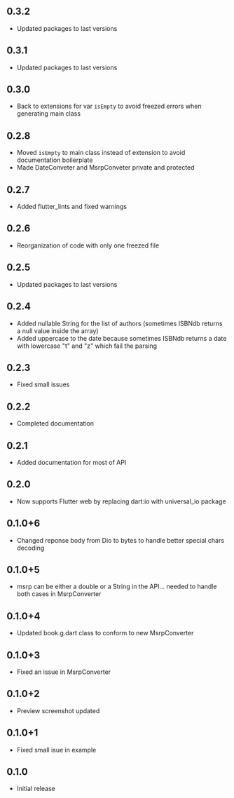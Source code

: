 ## 0.3.2

* Updated packages to last versions

## 0.3.1

* Updated packages to last versions

## 0.3.0

* Back to extensions for var `isEmpty` to avoid freezed errors when generating main class

## 0.2.8

* Moved `isEmpty` to main class instead of extension to avoid documentation boilerplate
* Made DateConveter and MsrpConveter private and protected

## 0.2.7

* Added flutter_lints and fixed warnings

## 0.2.6

* Reorganization of code with only one freezed file

## 0.2.5

* Updated packages to last versions

## 0.2.4

* Added nullable String for the list of authors (sometimes ISBNdb returns a null value inside the array)
* Added uppercase to the date because sometimes ISBNdb returns a date with lowercase "t" and "z" which fail the parsing

## 0.2.3

* Fixed small issues

## 0.2.2

* Completed documentation

## 0.2.1

* Added documentation for most of API

## 0.2.0

* Now supports Flutter web by replacing dart:io with universal_io package

## 0.1.0+6

* Changed reponse body from Dio to bytes to handle better special chars decoding 

## 0.1.0+5

* msrp can be either a double or a String in the API... needed to handle both cases in MsrpConverter

## 0.1.0+4

* Updated book.g.dart class to conform to new MsrpConverter

## 0.1.0+3

* Fixed an issue in MsrpConverter

## 0.1.0+2

* Preview screenshot updated

## 0.1.0+1

* Fixed small isue in example

## 0.1.0

* Initial release
